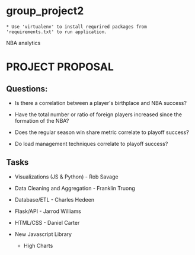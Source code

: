 # group_project2
    * Use 'virtualenv' to install requrired packages from 'requirements.txt' to run application.
NBA analytics

# PROJECT PROPOSAL

## Questions:

* Is there a correlation between a player's birthplace and NBA success?

* Have the total number or ratio of foreign players increased since the formation of the NBA?

* Does the regular season win share metric correlate to playoff success?

* Do load management techniques correlate to playoff success?

## Tasks

* Visualizations (JS & Python) - Rob Savage

* Data Cleaning and Aggregation - Franklin Truong

* Database/ETL - Charles Hedeen

* Flask/API - Jarrod Williams

* HTML/CSS - Daniel Carter

* New Javascript Library 
  * High Charts




